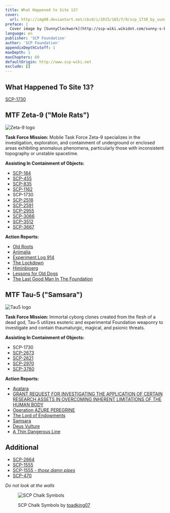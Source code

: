 ```yaml
---
title: What Happened to Site 13?
cover:
  url: http://img08.deviantart.net/cbcd/i/2015/165/f/9/scp_1730_by_sunnyparallax-d8x989t.jpg
preface: |
  Cover image by [SunnyClockwork](http://scp-wiki.wikidot.com/sunny-s-black-and-white-art)
language: en
publisher: 'SCP Foundation'
author: 'SCP Foundation'
appendixDepthCutoff: 1
maxDepth: 1
maxChapters: 60
defaultOrigin: http://www.scp-wiki.net
exclude: []
---
```


## What Happened To Site 13?

[SCP-1730](/scp-1730)

## MTF Zeta-9 ("Mole Rats")

![Zeta-9 logo](http://scp-wiki.wdfiles.com/local--files/task-forces/Zeta9.png)

**Task Force Mission:** Mobile Task Force Zeta-9 specializes in the investigation, exploration, and containment of underground or enclosed areas exhibiting anomalous phenomena, particularly those with inconsistent topography or unstable spacetime.

**Assisting In Containment of Objects:**

*   [SCP-184](/scp-184)
*   [SCP-455](/scp-455)
*   [SCP-835](/scp-835)
*   [SCP-1162](/scp-1162)
*   SCP-1730
*   [SCP-2518](/scp-2518)
*   [SCP-2591](/scp-2591)
*   [SCP-2955](/scp-2955)
*   [SCP-3066](/scp-3066)
*   [SCP-3512](/scp-3512)
*   [SCP-3667](/scp-3667)

**Action Reports:**

*   [Old Roots](/old-roots)
*   [Animalia](/animalia)
*   [Experiment Log 914](/experiment-log-914)
*   [The Lockdown](/the-lockdown)
*   [Himinbjoerg](/himinbjoerg)
*   [Lessons for Old Dogs](/lessons-for-old-dogs)
*   [The Last Good Man In The Foundation](/the-last-good-man-in-the-foundation)

## MTF Tau-5 ("Samsara")

![Tau5 logo](http://scp-wiki.wdfiles.com/local--files/task-forces/Tau5.png)

**Task Force Mission:** Immortal cyborg clones created from the flesh of a dead god, Tau-5 utilizes esoteric and experimental Foundation weaponry to investigate and contain thaumaturgic, magical, and psionic threats.

**Assisting In Containment of Objects:**

*   SCP-1730
*   [SCP-2673](/scp-2673)
*   [SCP-2621](/scp-2621)
*   [SCP-2970](/scp-2970)
*   [SCP-3780](/scp-3780)

**Action Reports:**

*   [Avatara](/avatara)
*   [GRANT REQUEST FOR INVESTIGATING THE APPLICATION OF CERTAIN RESEARCH ASSETS IN OVERCOMING INHERENT LIMITATIONS OF THE HUMAN BODY](/grant-request-for-investigating-the-potential-application-of)
*   [Operation AZURE PEREGRINE](/operation-azure-peregrine)
*   [The Lord of Endowments](/the-lord-of-endowments)
*   [Samsara](/samsara)
*   [Deus Vulture](/deus-vulture)
*   [A Thin Dangerous Line](/a-thin-dangerous-line)

## Additional

*   [SCP-2664](/scp-2664)
*   [SCP-1555](/scp-1555)
*   [SCP-1555 - *those damn pipes*](/transcript-epsilon-12-1555)
*   [SCP-470](/scp-470)

*Do not look at the walls*

<figure class="epub-figure scp-image-block">

![SCP Chalk Symbols](http://pre13.deviantart.net/8216/th/pre/i/2013/166/6/c/scp_chalk_symbols_batch_1_by_toadking07-d695rmp.png)

<figcaption class="scp-image-caption">

SCP Chalk Symbols by <a href="http://www.scp-wiki.net/toadking07-art-hub" rel="nofollow">toadking07</a>

</figcaption>
</figure>
